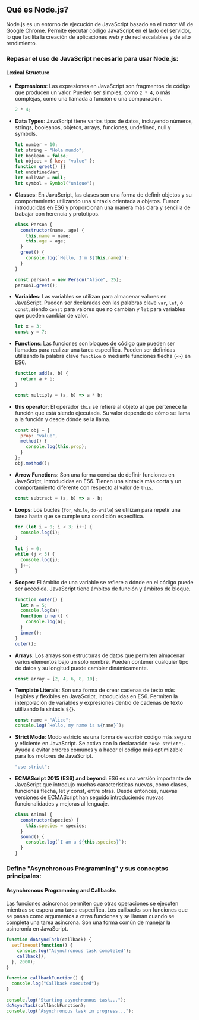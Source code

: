 ## Qué es Node.js?

Node.js es un entorno de ejecución de JavaScript basado en el motor V8 de Google Chrome. Permite ejecutar código JavaScript en el lado del servidor, lo que facilita la creación de aplicaciones web y de red escalables y de alto rendimiento.

### Repasar el uso de JavaScript necesario para usar Node.js:

#### Lexical Structure

- **Expressions**: Las expresiones en JavaScript son fragmentos de código que producen un valor. Pueden ser simples, como `2 * 4`, o más complejas, como una llamada a función o una comparación.

    ```javascript
    2 * 4;
    ```

- **Data Types**: JavaScript tiene varios tipos de datos, incluyendo números, strings, booleanos, objetos, arrays, funciones, undefined, null y symbols.


    ```javascript
    let number = 10;
    let string = "Hola mundo";
    let boolean = false;
    let object = { key: "value" };
    function greet() {}
    let undefinedVar;
    let nullVar = null;
    let symbol = Symbol("unique");
    ```

- **Classes**: En JavaScript, las clases son una forma de definir objetos y su comportamiento utilizando una sintaxis orientada a objetos. Fueron introducidas en ES6 y proporcionan una manera más clara y sencilla de trabajar con herencia y prototipos.

    ```javascript
    class Person {
      constructor(name, age) {
        this.name = name;
        this.age = age;
      }
      greet() {
        console.log(`Hello, I'm ${this.name}`);
      }
    }

    const person1 = new Person("Alice", 25);
    person1.greet();
    ```

- **Variables**: Las variables se utilizan para almacenar valores en JavaScript. Pueden ser declaradas con las palabras clave `var`, `let`, o `const`, siendo `const` para valores que no cambian y `let` para variables que pueden cambiar de valor.

    ```javascript
    let x = 3;
    const y = 7;
    ```

- **Functions**: Las funciones son bloques de código que pueden ser llamados para realizar una tarea específica. Pueden ser definidas utilizando la palabra clave `function` o mediante funciones flecha (`=>`) en ES6.

    ```javascript
    function add(a, b) {
      return a + b;
    }

    const multiply = (a, b) => a * b;
    ```

- **this operator**: El operador `this` se refiere al objeto al que pertenece la función que está siendo ejecutada. Su valor depende de cómo se llama a la función y desde dónde se la llama.

    ```javascript
    const obj = {
      prop: "value",
      method() {
        console.log(this.prop);
      }
    };
    obj.method();
    ```

- **Arrow Functions**: Son una forma concisa de definir funciones en JavaScript, introducidas en ES6. Tienen una sintaxis más corta y un comportamiento diferente con respecto al valor de `this`.

    ```javascript
    const subtract = (a, b) => a - b;
    ```

- **Loops**: Los bucles (`for`, `while`, `do-while`) se utilizan para repetir una tarea hasta que se cumple una condición específica.

    ```javascript
    for (let i = 0; i < 3; i++) {
      console.log(i);
    }

    let j = 0;
    while (j < 3) {
      console.log(j);
      j++;
    }
    ```

- **Scopes**: El ámbito de una variable se refiere a dónde en el código puede ser accedida. JavaScript tiene ámbitos de función y ámbitos de bloque.

    ```javascript
    function outer() {
      let a = 5;
      console.log(a);
      function inner() {
        console.log(a);
      }
      inner();
    }
    outer();
    ```

- **Arrays**: Los arrays son estructuras de datos que permiten almacenar varios elementos bajo un solo nombre. Pueden contener cualquier tipo de datos y su longitud puede cambiar dinámicamente.

    ```javascript
    const array = [2, 4, 6, 8, 10];
    ```

- **Template Literals**: Son una forma de crear cadenas de texto más legibles y flexibles en JavaScript, introducidas en ES6. Permiten la interpolación de variables y expresiones dentro de cadenas de texto utilizando la sintaxis `${}`.

    ```javascript
    const name = "Alice";
    console.log(`Hello, my name is ${name}`);
    ```

- **Strict Mode**: Modo estricto es una forma de escribir código más seguro y eficiente en JavaScript. Se activa con la declaración `"use strict";`. Ayuda a evitar errores comunes y a hacer el código más optimizable para los motores de JavaScript.

    ```javascript
    "use strict";
    ```

- **ECMAScript 2015 (ES6) and beyond**: ES6 es una versión importante de JavaScript que introdujo muchas características nuevas, como clases, funciones flecha, let y const, entre otras. Desde entonces, nuevas versiones de ECMAScript han seguido introduciendo nuevas funcionalidades y mejoras al lenguaje.

    ```javascript
    class Animal {
      constructor(species) {
        this.species = species;
      }
      sound() {
        console.log(`I am a ${this.species}`);
      }
    }
    ```

### Define "Asynchronous Programming" y sus conceptos principales:

#### Asynchronous Programming and Callbacks

Las funciones asíncronas permiten que otras operaciones se ejecuten mientras se espera una tarea específica. Los callbacks son funciones que se pasan como argumentos a otras funciones y se llaman cuando se completa una tarea asíncrona. Son una forma común de manejar la asincronía en JavaScript.

```javascript
function doAsyncTask(callback) {
  setTimeout(function() {
    console.log("Asynchronous task completed");
    callback();
  }, 2000);
}

function callbackFunction() {
  console.log("Callback executed");
}

console.log("Starting asynchronous task...");
doAsyncTask(callbackFunction);
console.log("Asynchronous task in progress...");

